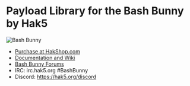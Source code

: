 # Payload Library for the Bash Bunny by Hak5

![Bash Bunny](https://www.hak5.org/wp-content/uploads/2017/10/icon3-169x169.png)

* [Purchase at HakShop.com](https://hakshop.com/products/bash-bunny "Purchase at HakShop.com")
* [Documentation and Wiki](https://wiki.bashbunny.com/#!index.md "Documentation and Wiki")
* [Bash Bunny Forums](https://forums.hak5.org/index.php?/forum/92-bash-bunny/ "Bash Bunny Forums")
* IRC: irc.hak5.org #BashBunny
* Discord:  https://hak5.org/discord
